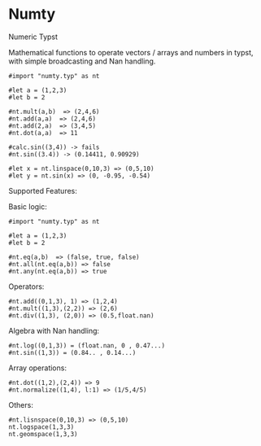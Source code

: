 # Numty
Numeric Typst

Mathematical functions to operate vectors / arrays and numbers in typst, with simple broadcasting and Nan handling.

```typ
#import "numty.typ" as nt

#let a = (1,2,3)
#let b = 2

#nt.mult(a,b)  => (2,4,6)
#nt.add(a,a)  => (2,4,6)
#nt.add(2,a)  => (3,4,5)
#nt.dot(a,a)  => 11

#calc.sin((3,4)) -> fails
#nt.sin((3.4)) -> (0.14411, 0.90929)

#let x = nt.linspace(0,10,3) => (0,5,10)
#let y = nt.sin(x) => (0, -0.95, -0.54)
```

Supported Features:

Basic logic:
```typ
#import "numty.typ" as nt

#let a = (1,2,3)
#let b = 2

#nt.eq(a,b)  => (false, true, false)
#nt.all(nt.eq(a,b)) => false
#nt.any(nt.eq(a,b)) => true
```

Operators:

```typ
#nt.add((0,1,3), 1) => (1,2,4)
#nt.mult((1,3),(2,2)) => (2,6)
#nt.div((1,3), (2,0)) => (0.5,float.nan)
```

Algebra with Nan handling:

```typ
#nt.log((0,1,3)) = (float.nan, 0 , 0.47...)
#nt.sin((1,3)) = (0.84.. , 0.14...)
```

Array operations:

```typ
#nt.dot((1,2),(2,4)) => 9
#nt.normalize((1,4), l:1) => (1/5,4/5)
```

Others:
```typ
#nt.lisnspace(0,10,3) => (0,5,10)
nt.logspace(1,3,3)
nt.geomspace(1,3,3) 
```


